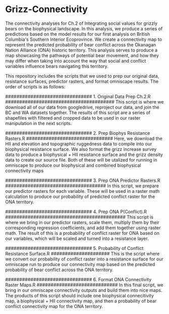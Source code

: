 # Grizz-Connectivity
The connectivity analyses for Ch.2 of Integrating social values for grizzly bears on the biophysical landscape. In this analysis, we produce a series of predictions based on the model results for our first analysis on British Columbia's Southern Interior Ecoprovince. We create a connectivity map to represent the predicted probability of bear conflict across the Okanagan Nation Alliance (ONA) historic territory. This analysis serves to produce a map showcasing the pathways of potential bear movement, and how they may differ when taking into account the way that social and conflict variables influence bears navigating this territory.

This repository includes the scripts that we used to prep our original data, resistance surfaces, predictor rasters, and format omniscape results. The order of scripts is as follows:

############################### 1. Original Data Prep Ch.2.R #######################################
This script is where we download all of our data from googledrive, reproject our data, and join the BC and WA datasets together. The results of this script are a series of shapefiles with filtered and cropped data to be used in our raster manipulation in the next scripts.

############################### 2. Prep Biophys Resistance Rasters.R ###############################
Here, we download the HII and elevation and topographic ruggedness data to compile into our biophysical resistance surface. We also format the grizz increase survey data to produce a biophysical + HII resistance surface and the grizz density data to create our source file. Both of these will be utalized for running in omniscape to produce our biophysical and combined biophysical connectivity maps

############################### 3. Prep ONA Predictor Rasters.R ####################################
In this script, we prepare our predictor rasters for each variable. These will be used in a raster math calculation to produce our probability of predicted conflict raster for the ONA territory.

############################### 4. Prep ONA P(Conflict).R ###########################################
This script is where we bring in our predictor rasters, scale them, multiply them by their corresponding regression coefficients, and add them together using raster math. The result of this is a probability of conflict raster for ONA based on our variables, which will be scaled and turned into a resistance layer.

############################### 5. Probability of Conflict Resistance Surface.R #####################
This is the script where we convert our probability of conflict raster into a resistance surface for our omniscape run to produce our connectivity map based on the predicted probability of bear conflict across the ONA territory.

############################### 6. Format ONA Connectivity Raster Maps.R #############################
In this final script, we bring in our omniscape connectivity outputs and build them into nice maps. The products of this script should include one biophysical connecitivity map, a biophysical + HII connectivity map, and then a probability of bear conflict connectivity map for the ONA territory.


